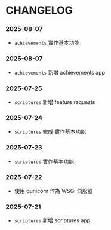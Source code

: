 # CHANGELOG

### 2025-08-07
- `achievements` 實作基本功能

### 2025-08-07
- `achievements` 新增 achievements app

### 2025-07-25
- `scriptures` 新增 feature requests

### 2025-07-24
- `scriptures` 完成 實作基本功能

### 2025-07-23
- `scriptures` 實作基本功能

### 2025-07-22
- 使用 gunicorn 作為 WSGI 伺服器

### 2025-07-21
- `scriptures` 新增 scriptures app
